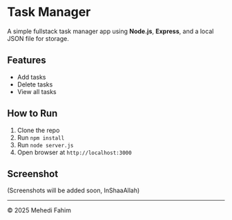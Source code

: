 # Task Manager

A simple fullstack task manager app using **Node.js**, **Express**, and a local JSON file for storage.

## Features
- Add tasks
- Delete tasks
- View all tasks

## How to Run
1. Clone the repo
2. Run `npm install`
3. Run `node server.js`
4. Open browser at `http://localhost:3000`

## Screenshot

(Screenshots will be added soon, InShaaAllah)

---

© 2025 Mehedi Fahim
